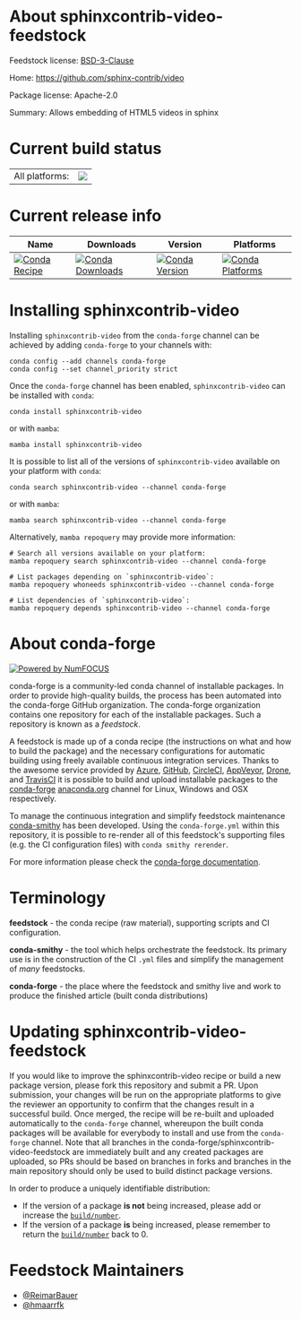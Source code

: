 About sphinxcontrib-video-feedstock
===================================

Feedstock license: [BSD-3-Clause](https://github.com/conda-forge/sphinxcontrib-video-feedstock/blob/main/LICENSE.txt)

Home: https://github.com/sphinx-contrib/video

Package license: Apache-2.0

Summary: Allows embedding of HTML5 videos in sphinx

Current build status
====================


<table><tr><td>All platforms:</td>
    <td>
      <a href="https://dev.azure.com/conda-forge/feedstock-builds/_build/latest?definitionId=22429&branchName=main">
        <img src="https://dev.azure.com/conda-forge/feedstock-builds/_apis/build/status/sphinxcontrib-video-feedstock?branchName=main">
      </a>
    </td>
  </tr>
</table>

Current release info
====================

| Name | Downloads | Version | Platforms |
| --- | --- | --- | --- |
| [![Conda Recipe](https://img.shields.io/badge/recipe-sphinxcontrib--video-green.svg)](https://anaconda.org/conda-forge/sphinxcontrib-video) | [![Conda Downloads](https://img.shields.io/conda/dn/conda-forge/sphinxcontrib-video.svg)](https://anaconda.org/conda-forge/sphinxcontrib-video) | [![Conda Version](https://img.shields.io/conda/vn/conda-forge/sphinxcontrib-video.svg)](https://anaconda.org/conda-forge/sphinxcontrib-video) | [![Conda Platforms](https://img.shields.io/conda/pn/conda-forge/sphinxcontrib-video.svg)](https://anaconda.org/conda-forge/sphinxcontrib-video) |

Installing sphinxcontrib-video
==============================

Installing `sphinxcontrib-video` from the `conda-forge` channel can be achieved by adding `conda-forge` to your channels with:

```
conda config --add channels conda-forge
conda config --set channel_priority strict
```

Once the `conda-forge` channel has been enabled, `sphinxcontrib-video` can be installed with `conda`:

```
conda install sphinxcontrib-video
```

or with `mamba`:

```
mamba install sphinxcontrib-video
```

It is possible to list all of the versions of `sphinxcontrib-video` available on your platform with `conda`:

```
conda search sphinxcontrib-video --channel conda-forge
```

or with `mamba`:

```
mamba search sphinxcontrib-video --channel conda-forge
```

Alternatively, `mamba repoquery` may provide more information:

```
# Search all versions available on your platform:
mamba repoquery search sphinxcontrib-video --channel conda-forge

# List packages depending on `sphinxcontrib-video`:
mamba repoquery whoneeds sphinxcontrib-video --channel conda-forge

# List dependencies of `sphinxcontrib-video`:
mamba repoquery depends sphinxcontrib-video --channel conda-forge
```


About conda-forge
=================

[![Powered by
NumFOCUS](https://img.shields.io/badge/powered%20by-NumFOCUS-orange.svg?style=flat&colorA=E1523D&colorB=007D8A)](https://numfocus.org)

conda-forge is a community-led conda channel of installable packages.
In order to provide high-quality builds, the process has been automated into the
conda-forge GitHub organization. The conda-forge organization contains one repository
for each of the installable packages. Such a repository is known as a *feedstock*.

A feedstock is made up of a conda recipe (the instructions on what and how to build
the package) and the necessary configurations for automatic building using freely
available continuous integration services. Thanks to the awesome service provided by
[Azure](https://azure.microsoft.com/en-us/services/devops/), [GitHub](https://github.com/),
[CircleCI](https://circleci.com/), [AppVeyor](https://www.appveyor.com/),
[Drone](https://cloud.drone.io/welcome), and [TravisCI](https://travis-ci.com/)
it is possible to build and upload installable packages to the
[conda-forge](https://anaconda.org/conda-forge) [anaconda.org](https://anaconda.org/)
channel for Linux, Windows and OSX respectively.

To manage the continuous integration and simplify feedstock maintenance
[conda-smithy](https://github.com/conda-forge/conda-smithy) has been developed.
Using the ``conda-forge.yml`` within this repository, it is possible to re-render all of
this feedstock's supporting files (e.g. the CI configuration files) with ``conda smithy rerender``.

For more information please check the [conda-forge documentation](https://conda-forge.org/docs/).

Terminology
===========

**feedstock** - the conda recipe (raw material), supporting scripts and CI configuration.

**conda-smithy** - the tool which helps orchestrate the feedstock.
                   Its primary use is in the construction of the CI ``.yml`` files
                   and simplify the management of *many* feedstocks.

**conda-forge** - the place where the feedstock and smithy live and work to
                  produce the finished article (built conda distributions)


Updating sphinxcontrib-video-feedstock
======================================

If you would like to improve the sphinxcontrib-video recipe or build a new
package version, please fork this repository and submit a PR. Upon submission,
your changes will be run on the appropriate platforms to give the reviewer an
opportunity to confirm that the changes result in a successful build. Once
merged, the recipe will be re-built and uploaded automatically to the
`conda-forge` channel, whereupon the built conda packages will be available for
everybody to install and use from the `conda-forge` channel.
Note that all branches in the conda-forge/sphinxcontrib-video-feedstock are
immediately built and any created packages are uploaded, so PRs should be based
on branches in forks and branches in the main repository should only be used to
build distinct package versions.

In order to produce a uniquely identifiable distribution:
 * If the version of a package **is not** being increased, please add or increase
   the [``build/number``](https://docs.conda.io/projects/conda-build/en/latest/resources/define-metadata.html#build-number-and-string).
 * If the version of a package **is** being increased, please remember to return
   the [``build/number``](https://docs.conda.io/projects/conda-build/en/latest/resources/define-metadata.html#build-number-and-string)
   back to 0.

Feedstock Maintainers
=====================

* [@ReimarBauer](https://github.com/ReimarBauer/)
* [@hmaarrfk](https://github.com/hmaarrfk/)

